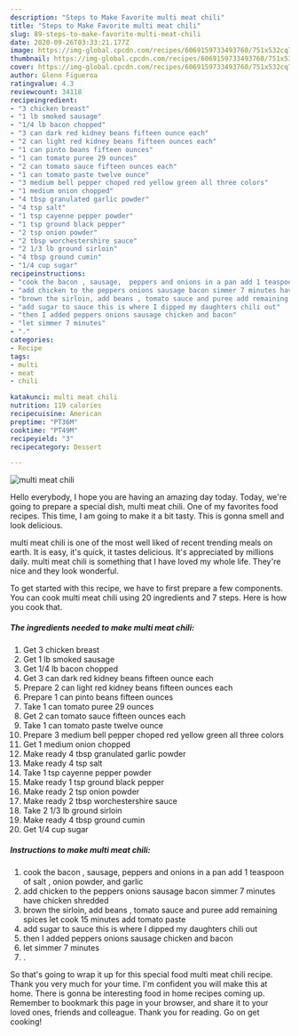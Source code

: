 ```yaml
---
description: "Steps to Make Favorite multi meat chili"
title: "Steps to Make Favorite multi meat chili"
slug: 89-steps-to-make-favorite-multi-meat-chili
date: 2020-09-26T03:33:21.177Z
image: https://img-global.cpcdn.com/recipes/6069159733493760/751x532cq70/multi-meat-chili-recipe-main-photo.jpg
thumbnail: https://img-global.cpcdn.com/recipes/6069159733493760/751x532cq70/multi-meat-chili-recipe-main-photo.jpg
cover: https://img-global.cpcdn.com/recipes/6069159733493760/751x532cq70/multi-meat-chili-recipe-main-photo.jpg
author: Glenn Figueroa
ratingvalue: 4.3
reviewcount: 34118
recipeingredient:
- "3 chicken breast"
- "1 lb smoked sausage"
- "1/4 lb bacon chopped"
- "3 can dark red kidney beans fifteen ounce each"
- "2 can light red kidney beans fifteen ounces each"
- "1 can pinto beans fifteen ounces"
- "1 can tomato puree 29 ounces"
- "2 can tomato sauce fifteen ounces each"
- "1 can tomato paste twelve ounce"
- "3 medium bell pepper choped red yellow green all three colors"
- "1 medium onion chopped"
- "4 tbsp granulated garlic powder"
- "4 tsp salt"
- "1 tsp cayenne pepper powder"
- "1 tsp ground black pepper"
- "2 tsp onion powder"
- "2 tbsp worchestershire sauce"
- "2 1/3 lb ground sirloin"
- "4 tbsp ground cumin"
- "1/4 cup sugar"
recipeinstructions:
- "cook the bacon , sausage,  peppers and onions in a pan add 1 teaspoon of salt , onion powder, and garlic"
- "add chicken to the peppers onions sausage bacon simmer 7 minutes have chicken shredded"
- "brown the sirloin, add beans , tomato sauce and puree add remaining spices let cook 15 minutes add tomato paste"
- "add sugar to sauce this is where I dipped my daughters chili out"
- "then I added peppers onions sausage chicken and bacon"
- "let simmer 7 minutes"
- "."
categories:
- Recipe
tags:
- multi
- meat
- chili

katakunci: multi meat chili 
nutrition: 119 calories
recipecuisine: American
preptime: "PT36M"
cooktime: "PT49M"
recipeyield: "3"
recipecategory: Dessert

---
```



![multi meat chili](https://img-global.cpcdn.com/recipes/6069159733493760/751x532cq70/multi-meat-chili-recipe-main-photo.jpg)

Hello everybody, I hope you are having an amazing day today. Today, we're going to prepare a special dish, multi meat chili. One of my favorites food recipes. This time, I am going to make it a bit tasty. This is gonna smell and look delicious.



multi meat chili is one of the most well liked of recent trending meals on earth. It is easy, it's quick, it tastes delicious. It's appreciated by millions daily. multi meat chili is something that I have loved my whole life. They're nice and they look wonderful.


To get started with this recipe, we have to first prepare a few components. You can cook multi meat chili using 20 ingredients and 7 steps. Here is how you cook that.

<!--inarticleads1-->

##### The ingredients needed to make multi meat chili:

1. Get 3 chicken breast
1. Get 1 lb smoked sausage
1. Get 1/4 lb bacon chopped
1. Get 3 can dark red kidney beans fifteen ounce each
1. Prepare 2 can light red kidney beans fifteen ounces each
1. Prepare 1 can pinto beans fifteen ounces
1. Take 1 can tomato puree 29 ounces
1. Get 2 can tomato sauce fifteen ounces each
1. Take 1 can tomato paste twelve ounce
1. Prepare 3 medium bell pepper choped red yellow green all three colors
1. Get 1 medium onion chopped
1. Make ready 4 tbsp granulated garlic powder
1. Make ready 4 tsp salt
1. Take 1 tsp cayenne pepper powder
1. Make ready 1 tsp ground black pepper
1. Make ready 2 tsp onion powder
1. Make ready 2 tbsp worchestershire sauce
1. Take 2 1/3 lb ground sirloin
1. Make ready 4 tbsp ground cumin
1. Get 1/4 cup sugar




<!--inarticleads2-->

##### Instructions to make multi meat chili:

1. cook the bacon , sausage,  peppers and onions in a pan add 1 teaspoon of salt , onion powder, and garlic
1. add chicken to the peppers onions sausage bacon simmer 7 minutes have chicken shredded
1. brown the sirloin, add beans , tomato sauce and puree add remaining spices let cook 15 minutes add tomato paste
1. add sugar to sauce this is where I dipped my daughters chili out
1. then I added peppers onions sausage chicken and bacon
1. let simmer 7 minutes
1. .




So that's going to wrap it up for this special food multi meat chili recipe. Thank you very much for your time. I'm confident you will make this at home. There is gonna be interesting food in home recipes coming up. Remember to bookmark this page in your browser, and share it to your loved ones, friends and colleague. Thank you for reading. Go on get cooking!

